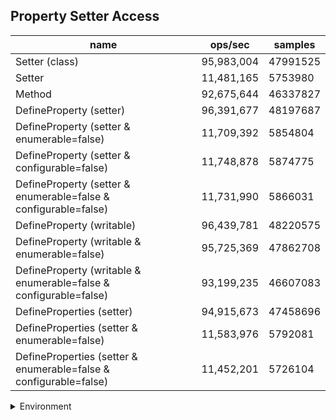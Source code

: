 ## Property Setter Access

|name|ops/sec|samples|
|-|-|-|
|Setter (class)|95,983,004|47991525|
|Setter|11,481,165|5753980|
|Method|92,675,644|46337827|
|DefineProperty (setter)|96,391,677|48197687|
|DefineProperty (setter & enumerable=false)|11,709,392|5854804|
|DefineProperty (setter & configurable=false)|11,748,878|5874775|
|DefineProperty (setter & enumerable=false & configurable=false)|11,731,990|5866031|
|DefineProperty (writable)|96,439,781|48220575|
|DefineProperty (writable & enumerable=false)|95,725,369|47862708|
|DefineProperty (writable & enumerable=false & configurable=false)|93,199,235|46607083|
|DefineProperties (setter)|94,915,673|47458696|
|DefineProperties (setter & enumerable=false)|11,583,976|5792081|
|DefineProperties (setter & enumerable=false & configurable=false)|11,452,201|5726104|


<details>
<summary>Environment</summary>

* __Machine:__ linux x64 | 4 vCPUs | 7.6GB Mem
* __Run:__ Tue May 06 2025 19:33:53 GMT+0000 (Coordinated Universal Time)
* __Node:__ `v23.11.0`
</details>

<!--
{"environment":{"platform":"linux","arch":"x64","cpus":4,"totalMemory":7.597835540771484},"benchmarks":[{"name":"Setter (class)","samples":47991525,"opsSec":95983004.8879877},{"name":"Setter","samples":5753980,"opsSec":11481165.691792792},{"name":"Method","samples":46337827,"opsSec":92675644.9177868},{"name":"DefineProperty (setter)","samples":48197687,"opsSec":96391677.9575004},{"name":"DefineProperty (setter & enumerable=false)","samples":5854804,"opsSec":11709392.453503715},{"name":"DefineProperty (setter & configurable=false)","samples":5874775,"opsSec":11748878.81005134},{"name":"DefineProperty (setter & enumerable=false & configurable=false)","samples":5866031,"opsSec":11731990.059436956},{"name":"DefineProperty (writable)","samples":48220575,"opsSec":96439781.32662341},{"name":"DefineProperty (writable & enumerable=false)","samples":47862708,"opsSec":95725369.66892107},{"name":"DefineProperty (writable & enumerable=false & configurable=false)","samples":46607083,"opsSec":93199235.66884433},{"name":"DefineProperties (setter)","samples":47458696,"opsSec":94915673.07716057},{"name":"DefineProperties (setter & enumerable=false)","samples":5792081,"opsSec":11583976.725876248},{"name":"DefineProperties (setter & enumerable=false & configurable=false)","samples":5726104,"opsSec":11452201.128679324}]}-->
